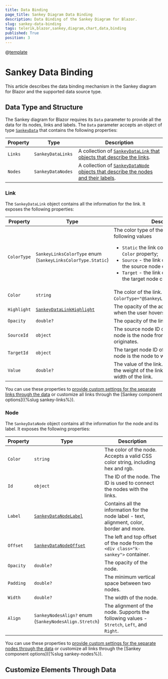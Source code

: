 ```yaml
---
title: Data Binding
page_title: Sankey Diagram Data Binding
description: Data Binding of the Sankey Diagram for Blazor.
slug: sankey-data-binding
tags: telerik,blazor,sankey,diagram,chart,data,binding
published: True
position: 3
---
```

@[template](/_contentTemplates/common/parameters-table-styles.md#table-layout)


# Sankey Data Binding

This article describes the data binding mechanism in the Sankey diagram for Blazor and the supported data source type.

## Data Type and Structure

The Sankey diagram for Blazor requires its `Data` parameter to provide all the data for its nodes, links and labels. The `Data` parameter accepts an object of type [`SankeyData`](/blazor-ui/api/Telerik.Blazor.Components.SankeyData) that contains the following properties:

| Property | Type | Description |
| --------- | ---- | ----------- |
| `Links` | `SankeyDataLinks` | A collection of [`SankeyDataLink` that objects that describe the links](#link). |
| `Nodes` | `SankeyDataNodes ` | A collection of [`SankeyDataNode` objects that describe the nodes and their labels](#node). |

### Link

The `SankeyDataLink` object contains all the information for the link. It exposes the following properties:

| Property | Type | Description |
| --------- | ---- | ----------- |
| `ColorType` | `SankeyLinksColorType` enum <br/> (`SankeyLinksColorType.Static`) | The color type of the link. Provides the following values <ul><li>`Static` the link color is set based on the `Color` property;</li><li>`Source` - the link color is set based on the source node color; </li><li>`Target` - the link color is set based on the target node color; </li></ul> |
| `Color` | `string` | The color of the link. Applies when `ColorType="@SankeyLinksColorType.Static"`. |
| `Highlight` | [`SankeyDataLinkHighlight`](/blazor-ui/api/Telerik.Blazor.Components.SankeyDataLinkHighlight) | The opacity of the active and inactive links when the user hovers a link. |
| `Opacity` | `double?` | The opacity of the link. |
| `SourceId` | `object` | The source node ID of the link. The source node is the node from which the link originates. |
| `TargetId` | `object` | The target node ID of the link. The target node is the node to which the link points. |
| `Value` | `double?` | The value of the link. The value represents the weight of the link and determines the width of the link. |

You can use these properties to [provide custom settings for the separate links through the data](#customize-elements-through-data) or customize all links through the [Sankey component options]({%slug sankey-links%}).

### Node

The `SankeyDataNode` object contains all the information for the node and its label. It exposes the following properties:

| Property | Type | Description |
| --------- | ---- | ----------- |
| `Color` | `string` | The color of the node. Accepts a valid CSS color string, including hex and rgb. |
| `Id` | `object` | The ID of the node. The ID is used to connect the nodes with the links. |
| `Label` | [`SankeyDataNodeLabel`](/blazor-ui/api/Telerik.Blazor.Components.SankeyDataNodeLabel) | Contains all the information for the node label - text, alignment, color, border and more. |
| `Offset` | [`SankeyDataNodeOffset`](/blazor-ui/api/Telerik.Blazor.Components.SankeyDataNodeOffset)| The left and top offset of the node from the `<div class="k-sankey">` container. |
| `Opacity` | `double?` | The opacity of the node. |
| `Padding` | `double?` | The minimum vertical space between two nodes. |
| `Width` | `double?` | The width of the node. |
| `Align` | `SankeyNodesAlign?` enum <br/> (`SankeyNodesAlign.Stretch`) | The alignment of the node. Supports the following values - `Stretch`, `Left`, and `Right`.|

You can use these properties to [provide custom settings for the separate nodes through the data](#customize-elements-through-data) or customize all links through the [Sankey component options]({%slug sankey-nodes%}).

## Customize Elements Through Data


